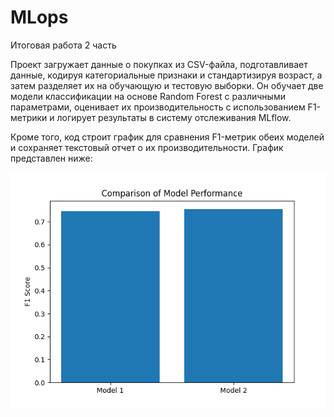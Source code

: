# MLops 

Итоговая работа 2 часть

Проект загружает данные о покупках из CSV-файла, подготавливает данные, кодируя категориальные признаки и стандартизируя возраст, а затем разделяет их на обучающую и тестовую выборки. Он обучает две модели классификации на основе Random Forest с различными параметрами, оценивает их производительность с использованием F1-метрики и логирует результаты в систему отслеживания MLflow. 

Кроме того, код строит график для сравнения F1-метрик обеих моделей и сохраняет текстовый отчет о их производительности. График представлен ниже:


![graph](mlartifacts/0/cd52264ed0c74df79c43b11b3af56746/artifacts/performance_comparison.png)

